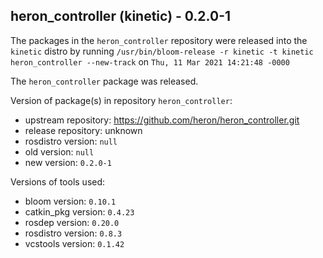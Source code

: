 ## heron_controller (kinetic) - 0.2.0-1

The packages in the `heron_controller` repository were released into the `kinetic` distro by running `/usr/bin/bloom-release -r kinetic -t kinetic heron_controller --new-track` on `Thu, 11 Mar 2021 14:21:48 -0000`

The `heron_controller` package was released.

Version of package(s) in repository `heron_controller`:

- upstream repository: https://github.com/heron/heron_controller.git
- release repository: unknown
- rosdistro version: `null`
- old version: `null`
- new version: `0.2.0-1`

Versions of tools used:

- bloom version: `0.10.1`
- catkin_pkg version: `0.4.23`
- rosdep version: `0.20.0`
- rosdistro version: `0.8.3`
- vcstools version: `0.1.42`


